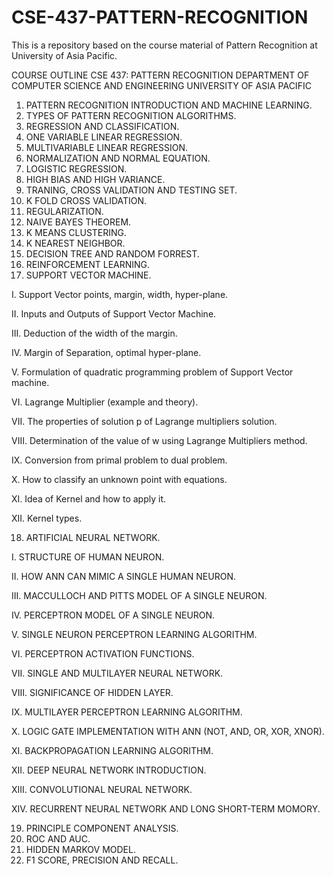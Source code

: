 # CSE-437-PATTERN-RECOGNITION
This is a repository based on the course material of Pattern Recognition at University of Asia Pacific.

COURSE OUTLINE
CSE 437: PATTERN RECOGNITION
DEPARTMENT OF COMPUTER SCIENCE AND ENGINEERING
UNIVERSITY OF ASIA PACIFIC

1.	PATTERN RECOGNITION INTRODUCTION AND MACHINE LEARNING.
2.	TYPES OF PATTERN RECOGNITION ALGORITHMS.
3.	REGRESSION AND CLASSIFICATION.
4.	ONE VARIABLE LINEAR REGRESSION.
5.	MULTIVARIABLE LINEAR REGRESSION.
6.	NORMALIZATION AND NORMAL EQUATION.
7.	LOGISTIC REGRESSION.
8.	HIGH BIAS AND HIGH VARIANCE.
9.	TRANING, CROSS VALIDATION AND TESTING SET.
10.	K FOLD CROSS VALIDATION.
11.	REGULARIZATION.
12.	NAIVE BAYES THEOREM.
13.	K MEANS CLUSTERING.
14.	K NEAREST NEIGHBOR.
15.	DECISION TREE AND RANDOM FORREST.
16.	REINFORCEMENT LEARNING.
17.	SUPPORT VECTOR MACHINE.

  I.	Support Vector points, margin, width, hyper-plane.
  
  II.	Inputs and Outputs of Support Vector Machine.
  
  III.	Deduction of the width of the margin.
  
  IV.	Margin of Separation, optimal hyper-plane.
  
  V.	Formulation of quadratic programming problem of Support Vector machine.
  
  VI.	Lagrange Multiplier (example and theory).
  
  VII.	The properties of solution p of Lagrange multipliers solution.
  
  VIII.	Determination of the value of w using Lagrange Multipliers method.
  
  IX.	Conversion from primal problem to dual problem.
  
  X.	How to classify an unknown point with equations.
  
  XI.	Idea of Kernel and how to apply it.
  
  XII.	Kernel types.
  
18.	ARTIFICIAL NEURAL NETWORK.

  I.	STRUCTURE OF HUMAN NEURON.
  
  II.	HOW ANN CAN MIMIC A SINGLE HUMAN NEURON.
  
  III.	MACCULLOCH AND PITTS MODEL OF A SINGLE NEURON.
  
  IV.	PERCEPTRON MODEL OF A SINGLE NEURON.
  
  V.	SINGLE NEURON PERCEPTRON LEARNING ALGORITHM.
  
  VI.	PERCEPTRON ACTIVATION FUNCTIONS.
  
  VII.	SINGLE AND MULTILAYER NEURAL NETWORK.
  
  VIII.	SIGNIFICANCE OF HIDDEN LAYER.
  
  IX.	MULTILAYER PERCEPTRON LEARNING ALGORITHM.
  
  X.	LOGIC GATE IMPLEMENTATION WITH ANN (NOT, AND, OR, XOR, XNOR).
  
  XI.	BACKPROPAGATION LEARNING ALGORITHM.
  
  XII.	DEEP NEURAL NETWORK INTRODUCTION.
  
  XIII.	CONVOLUTIONAL NEURAL NETWORK.
  
  XIV.	RECURRENT NEURAL NETWORK AND LONG SHORT-TERM MOMORY.
  
19.	PRINCIPLE COMPONENT ANALYSIS.
20.	ROC AND AUC.
21.	HIDDEN MARKOV MODEL.
22.	F1 SCORE, PRECISION AND RECALL.

